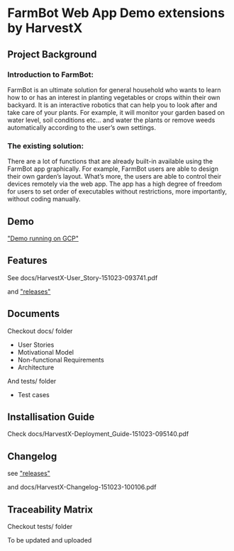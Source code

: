 # FarmBot Web App Demo extensions by HarvestX

## Project Background

### Introduction to FarmBot:

FarmBot is an ultimate solution for general household who wants to learn how to or has an interest in planting vegetables or crops within their own backyard. It is an interactive robotics that can help you to look after and take care of your plants. For example, it will monitor your garden based on water level, soil conditions etc… and water the plants or remove weeds automatically according to the user’s own settings. 

### The existing solution:

There are a lot of functions that are already built-in available using the FarmBot app graphically. For example,  FarmBot users are able to design their own garden’s layout. What’s more, the users are able to control their devices remotely via the web app. The app has a high degree of freedom for users to set order of executables without restrictions, more importantly, without coding manually.

## Demo

["Demo running on GCP"](http://34.129.6.241:3000/demo)

## Features

See docs/HarvestX-User_Story-151023-093741.pdf 

and ["releases"](https://github.com/Reesedog/Farmbot-Web-App/releases)

## Documents

Checkout docs/ folder

* User Stories
* Motivational Model
* Non-functional Requirements
* Architecture

And tests/ folder
* Test cases

## Installisation Guide

Check docs/HarvestX-Deployment_Guide-151023-095140.pdf

## Changelog

see ["releases"](https://github.com/Reesedog/Farmbot-Web-App/releases)

and docs/HarvestX-Changelog-151023-100106.pdf


## Traceability Matrix

Checkout tests/ folder

To be updated and uploaded